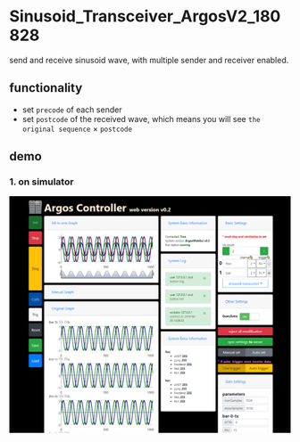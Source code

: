 # Sinusoid_Transceiver_ArgosV2_180828

send and receive sinusoid wave, with multiple sender and receiver enabled.

## functionality

- set `precode` of each sender
- set `postcode` of the received wave, which means you will see `the original sequence` $\times$ `postcode`

## demo

### 1. on simulator

![](180828/pic1.png)


